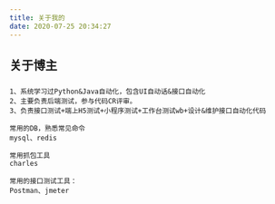 ```yaml
---
title: 关于我的
date: 2020-07-25 20:34:27
---
```


## 关于博主

### 
    1、系统学习过Python&Java自动化，包含UI自动话&接口自动化
    2、主要负责后端测试，参与代码CR评审。
    3、负责接口测试+端上H5测试+小程序测试+工作台测试wb+设计&维护接口自动化代码
```
常用的DB，熟悉常见命令
mysql、redis 
```

```
常用抓包工具
charles
```

```
常用的接口测试工具：
Postman、jmeter
```